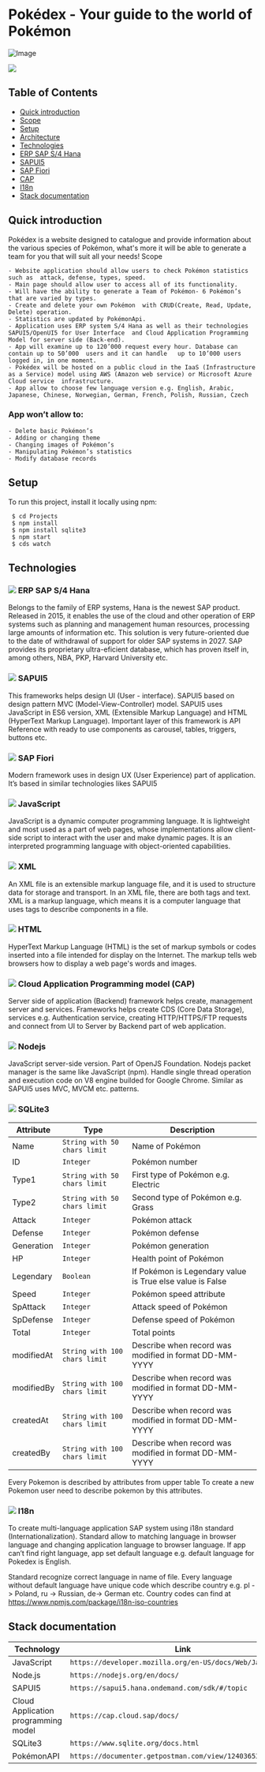 # Pokédex - Your guide to the world of Pokémon

![Image](./images/pokemon.png)

[![](./images/yt.png)](https://www.youtube.com/watch?v=ferXnJM0GI8)

## Table of Contents

* [Quick introduction](#quick-introduction)	
* [Scope](#scope)	
* [Setup](#setup)
* [Architecture](#architecture)
* [Technologies](#technologies)	
* [ERP SAP S/4 Hana](#ERP-SAP-S/4-Hana)	
* [SAPUI5](#SAPUI5)	
* [SAP Fiori](#sap-Fiori)	
* [CAP](#cap)	
* [I18n](#i18n)
* [Stack documentation](#Stack-documentation)


## Quick introduction

Pokédex is a website designed to catalogue and provide information about the various species of Pokémon, what's more it will be able to generate a team for you that will suit all your needs!
Scope

	- Website application should allow users to check Pokémon statistics such as  attack, defense, types, speed.
	- Main page should allow user to access all of its functionality.
	- Will have the ability to generate a Team of Pokémon- 6 Pokémon’s that are varied by types.
	- Create and delete your own Pokémon  with CRUD(Create, Read, Update, Delete) operation.
	- Statistics are updated by PokémonApi.
	- Application uses ERP system S/4 Hana as well as their technologies SAPUI5/OpenUI5 for User Interface  and Cloud Application Programming Model for server side (Back-end).
	- App will examine up to 120’000 request every hour. Database can contain up to 50’000  users and it can handle   up to 10’000 users logged in, in one moment. 
	- Pokédex will be hosted on a public cloud in the IaaS (Infrastructure as a Service) model using AWS (Amazon web service) or Microsoft Azure Cloud service 	infrastructure.
	- App allow to choose few language version e.g. English, Arabic, Japanese, Chinese, Norwegian, German, French, Polish, Russian, Czech 

### App won’t allow to:

	- Delete basic Pokémon’s
	- Adding or changing theme
	- Changing images of Pokémon’s
	- Manipulating Pokémon’s statistics
	- Modify database records 
	
## Setup
 To run this project, install it locally using npm:

```
 $ cd Projects
 $ npm install
 $ npm install sqlite3
 $ npm start
 $ cds watch 
```

## Technologies

 ### ![](./images/sap.png) ERP SAP S/4 Hana 

Belongs to the family of ERP systems, Hana is the newest SAP product. Released in 2015, it enables the use of the cloud and other operation of ERP systems such as planning and management human resources, processing large amounts of information etc. This solution is very future-oriented due to the date of withdrawal of support for older SAP systems in 2027. SAP provides its proprietary ultra-eficient database, which has proven itself in, among others, NBA, PKP, Harvard University etc.

### ![](./images/sapui5.png) SAPUI5

This frameworks helps design UI (User - interface). SAPUI5 based on design pattern MVC (Model-View-Controller) model. SAPUI5 uses JavaScript in ES6 version, XML (Extensible Markup Language) and HTML (HyperText Markup Language). Important layer of this framework is API Reference with ready to use components as carousel, tables, triggers, buttons etc. 
 

### ![](./images/fiori.png) SAP Fiori

Modern framework uses in design UX (User Experience) part of application. It’s based in similar technologies likes SAPUI5 


### ![](./images/js.png) JavaScript 
JavaScript is a dynamic computer programming language. It is lightweight and most used as a part of web pages, whose implementations allow client-side script to interact with the user and make dynamic pages. It is an interpreted programming language with object-oriented capabilities.

### ![](./images/xml.png) XML
An XML file is an extensible markup language file, and it is used to structure data for storage and transport. In an XML file, there are both tags and text.  XML is a markup language, which means it is a computer language that uses tags to describe components in a file.

### ![](./images/html5.png) HTML
HyperText Markup Language (HTML) is the set of markup symbols or codes inserted into a file intended for display on the Internet. The markup tells web browsers how to display a web page's words and images.


### ![](./images/cap.png) Cloud Application Programming model (CAP)

Server side of application (Backend) framework helps create, management server and services. Frameworks helps create CDS (Core Data Storage), services e.g. Authentication service, creating HTTP/HTTPS/FTP requests and  connect from UI to Server by Backend part of web application.

### ![](./images/nodejs.png) Nodejs 

JavaScript server-side version. Part of OpenJS Foundation. Nodejs packet manager is the same like JavaScript (npm). Handle single thread operation and execution code on V8 engine builded for Google Chrome. Similar as SAPUI5 uses MVC, MVCM etc. patterns. 


### ![](./images/sqlite3.png) SQLite3 

|Attribute	|Type				|Description
| --------------|-------------------------------|----------------------------------------------------------------|
|Name		|`String with 50 chars limit`	|Name of Pokémon
|ID		|`Integer`			|Pokémon number
|Type1		|`String with 50 chars limit`	|First type of Pokémon e.g. Electric
|Type2		|`String with 50 chars limit`	|Second type of Pokémon e.g. Grass
|Attack		|`Integer`			|	Pokémon attack
|Defense	|`Integer`			|	Pokémon defense
|Generation	|`Integer`			|	Pokémon generation
|HP		|`Integer`			|	Health point of Pokémon
|Legendary	|`Boolean`			|	If Pokémon is Legendary value is True else value is False
|Speed		|`Integer`			|	Pokémon speed attribute
|SpAttack	|`Integer`			|	Attack speed of Pokémon
|SpDefense	|`Integer`			|	Defense speed of Pokémon
|Total		|`Integer`			|	Total points
|modifiedAt	|`String with 100 chars limit`	|Describe when record was modified in format DD-MM-YYYY
|modifiedBy	|`String with 100 chars limit`	|Describe when record was modified in format DD-MM-YYYY
|createdAt	|`String with 100 chars limit`	|Describe when record was modified in format DD-MM-YYYY
|createdBy	|`String with 100 chars limit`	|Describe when record was modified in format DD-MM-YYYY


Every Pokemon is described by attributes from upper table To create a new Pokemon user need to describe pokemon by this attributes.   

### ![](./images/i18n.png) I18n 

To create multi-language application SAP system using i18n standard (Internationalization). Standard allow to matching language in browser language and changing application language to browser language. If app can’t find right language, app set default language e.g. default language for Pokedex is English.

 
Standard recognize correct language in name of file. Every language without default language have unique code which describe country e.g.  pl -> Poland, ru -> Russian, de-> German etc. 
Country codes can find at https://www.npmjs.com/package/i18n-iso-countries

## Stack documentation
|		Technology              |                     	Link                                |
|---------------------------------------|-----------------------------------------------------------|
| JavaScript	 			|`https://developer.mozilla.org/en-US/docs/Web/JavaScript`  |
| Node.js 				|`https://nodejs.org/en/docs/`                              |
| SAPUI5 				|	`https://sapui5.hana.ondemand.com/sdk/#/topic`      |
| Cloud Application programming model 	|`https://cap.cloud.sap/docs/`                              |
| SQLite3 				|`https://www.sqlite.org/docs.html`			    |
| PokémonAPI				|`https://documenter.getpostman.com/view/12403653/TVK8cLiK` |

